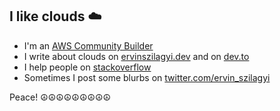 ## I like clouds ☁️

* I'm an [AWS Community Builder](https://aws.amazon.com/developer/community/community-builders/)
* I write about clouds on [ervinszilagyi.dev](https://ervinszilagyi.dev) and on [dev.to](https://dev.to/ervin_szilagyi)
* I help people on [stackoverflow](https://stackoverflow.com/users/7661119/ervin-szilagyi)
* Sometimes I post some blurbs on [twitter.com/ervin_szilagyi](https://twitter.com/ervin_szilagyi)

Peace!
☮☮☮☮☮☮☮☮☮
